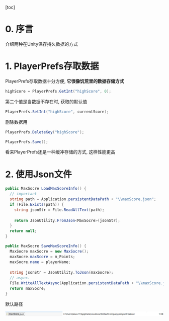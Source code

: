 [toc]

# 0. 序言

介绍两种在Unity保存持久数据的方式



# 1. PlayerPrefs存取数据

PlayerPrefs存取数据十分方便, **它很像饥荒里的数据存储方式**

```c#
highScore = PlayerPrefs.GetInt("highScore", 0);
```

第二个值是当数据不存在时, 获取的默认值

```c#
PlayerPrefs.SetInt("highScore", currentScore);
```

删除数据用

```c#
PlayerPrefs.DeleteKey("highScore");
```

```c#
PlayerPrefs.Save();
```

看来PlayerPrefs还是一种缓冲存储的方式, 这样性能更高



# 2. 使用Json文件

```c#
public MaxSocre LoadMaxScoreInfo() {
  // important
  string path = Application.persistentDataPath + "\\maxScore.json";
  if (File.Exists(path)) {
    string jsonStr = File.ReadAllText(path);

    return JsonUtility.FromJson<MaxSocre>(jsonStr);
  }
  return null;
}
```

```c#
public MaxSocre SaveMaxScoreInfo() {
  MaxSocre maxSocre = new MaxSocre();
  maxSocre.maxScore = m_Points;
  maxSocre.name = playerName;

  string jsonStr = JsonUtility.ToJson(maxSocre);
  // async.
  File.WriteAllTextAsync(Application.persistentDataPath + "\\maxScore.json", jsonStr);
  return maxSocre;
}
```

默认路径

![](jsonFile.png)
